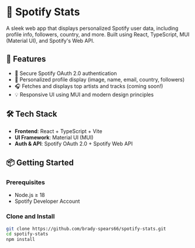 # 🎵 Spotify Stats

A sleek web app that displays personalized Spotify user data, including profile info, followers, country, and more. Built using React, TypeScript, MUI (Material UI), and Spotify's Web API.

## 🚀 Features

- 🔐 Secure Spotify OAuth 2.0 authentication
- 👤 Personalized profile display (image, name, email, country, followers)
- 🎧 Fetches and displays top artists and tracks (coming soon!)
- 💡 Responsive UI using MUI and modern design principles

## 🛠️ Tech Stack

- **Frontend**: React + TypeScript + Vite
- **UI Framework**: Material UI (MUI)
- **Auth & API**: Spotify OAuth 2.0 + Spotify Web API

## 📦 Getting Started

### Prerequisites

- Node.js ≥ 18
- Spotify Developer Account

### Clone and Install

```bash
git clone https://github.com/brady-spears66/spotify-stats.git
cd spotify-stats
npm install
```
